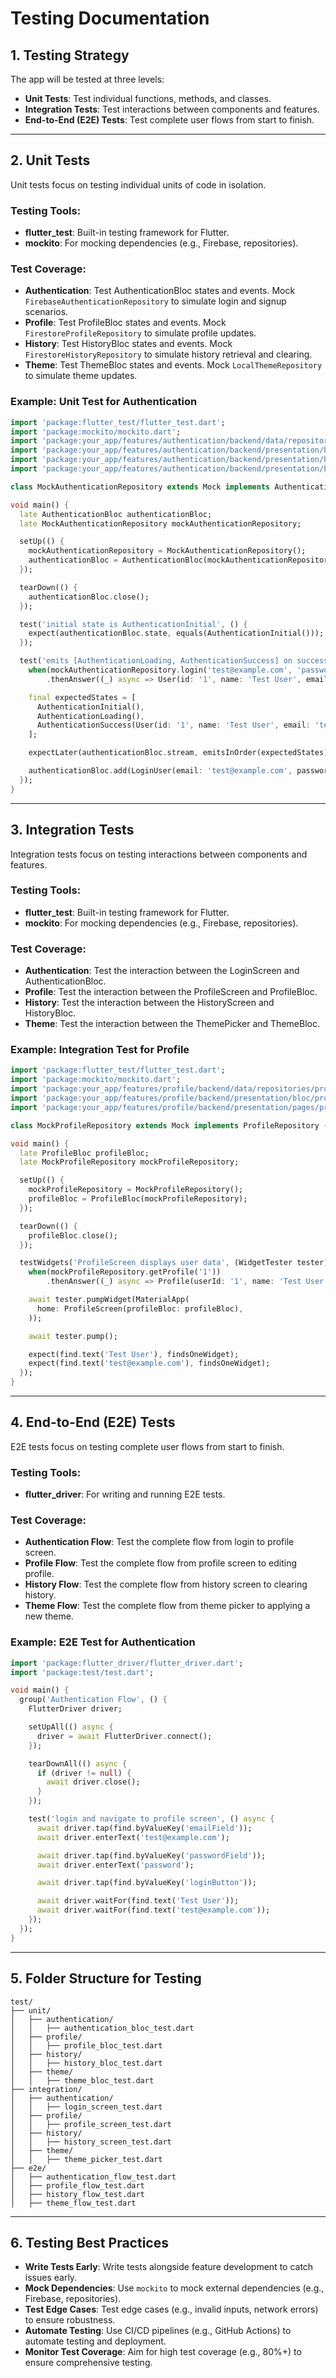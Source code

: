 
# Testing Documentation

## 1. Testing Strategy
The app will be tested at three levels:

- **Unit Tests**: Test individual functions, methods, and classes.
- **Integration Tests**: Test interactions between components and features.
- **End-to-End (E2E) Tests**: Test complete user flows from start to finish.

---

## 2. Unit Tests
Unit tests focus on testing individual units of code in isolation.

### Testing Tools:
- **flutter_test**: Built-in testing framework for Flutter.
- **mockito**: For mocking dependencies (e.g., Firebase, repositories).

### Test Coverage:
- **Authentication**: Test AuthenticationBloc states and events. Mock `FirebaseAuthenticationRepository` to simulate login and signup scenarios.
- **Profile**: Test ProfileBloc states and events. Mock `FirestoreProfileRepository` to simulate profile updates.
- **History**: Test HistoryBloc states and events. Mock `FirestoreHistoryRepository` to simulate history retrieval and clearing.
- **Theme**: Test ThemeBloc states and events. Mock `LocalThemeRepository` to simulate theme updates.

### Example: Unit Test for Authentication

```dart
import 'package:flutter_test/flutter_test.dart';
import 'package:mockito/mockito.dart';
import 'package:your_app/features/authentication/backend/data/repositories/authentication_repository.dart';
import 'package:your_app/features/authentication/backend/presentation/bloc/authentication_bloc.dart';
import 'package:your_app/features/authentication/backend/presentation/bloc/authentication_event.dart';
import 'package:your_app/features/authentication/backend/presentation/bloc/authentication_state.dart';

class MockAuthenticationRepository extends Mock implements AuthenticationRepository {}

void main() {
  late AuthenticationBloc authenticationBloc;
  late MockAuthenticationRepository mockAuthenticationRepository;

  setUp(() {
    mockAuthenticationRepository = MockAuthenticationRepository();
    authenticationBloc = AuthenticationBloc(mockAuthenticationRepository);
  });

  tearDown(() {
    authenticationBloc.close();
  });

  test('initial state is AuthenticationInitial', () {
    expect(authenticationBloc.state, equals(AuthenticationInitial()));
  });

  test('emits [AuthenticationLoading, AuthenticationSuccess] on successful login', () {
    when(mockAuthenticationRepository.login('test@example.com', 'password'))
        .thenAnswer((_) async => User(id: '1', name: 'Test User', email: 'test@example.com'));

    final expectedStates = [
      AuthenticationInitial(),
      AuthenticationLoading(),
      AuthenticationSuccess(User(id: '1', name: 'Test User', email: 'test@example.com')),
    ];

    expectLater(authenticationBloc.stream, emitsInOrder(expectedStates));

    authenticationBloc.add(LoginUser(email: 'test@example.com', password: 'password'));
  });
}
```

---

## 3. Integration Tests
Integration tests focus on testing interactions between components and features.

### Testing Tools:
- **flutter_test**: Built-in testing framework for Flutter.
- **mockito**: For mocking dependencies (e.g., Firebase, repositories).

### Test Coverage:
- **Authentication**: Test the interaction between the LoginScreen and AuthenticationBloc.
- **Profile**: Test the interaction between the ProfileScreen and ProfileBloc.
- **History**: Test the interaction between the HistoryScreen and HistoryBloc.
- **Theme**: Test the interaction between the ThemePicker and ThemeBloc.

### Example: Integration Test for Profile

```dart
import 'package:flutter_test/flutter_test.dart';
import 'package:mockito/mockito.dart';
import 'package:your_app/features/profile/backend/data/repositories/profile_repository.dart';
import 'package:your_app/features/profile/backend/presentation/bloc/profile_bloc.dart';
import 'package:your_app/features/profile/backend/presentation/pages/profile_screen.dart';

class MockProfileRepository extends Mock implements ProfileRepository {}

void main() {
  late ProfileBloc profileBloc;
  late MockProfileRepository mockProfileRepository;

  setUp(() {
    mockProfileRepository = MockProfileRepository();
    profileBloc = ProfileBloc(mockProfileRepository);
  });

  tearDown(() {
    profileBloc.close();
  });

  testWidgets('ProfileScreen displays user data', (WidgetTester tester) async {
    when(mockProfileRepository.getProfile('1'))
        .thenAnswer((_) async => Profile(userId: '1', name: 'Test User', email: 'test@example.com'));

    await tester.pumpWidget(MaterialApp(
      home: ProfileScreen(profileBloc: profileBloc),
    ));

    await tester.pump();

    expect(find.text('Test User'), findsOneWidget);
    expect(find.text('test@example.com'), findsOneWidget);
  });
}
```

---

## 4. End-to-End (E2E) Tests
E2E tests focus on testing complete user flows from start to finish.

### Testing Tools:
- **flutter_driver**: For writing and running E2E tests.

### Test Coverage:
- **Authentication Flow**: Test the complete flow from login to profile screen.
- **Profile Flow**: Test the complete flow from profile screen to editing profile.
- **History Flow**: Test the complete flow from history screen to clearing history.
- **Theme Flow**: Test the complete flow from theme picker to applying a new theme.

### Example: E2E Test for Authentication

```dart
import 'package:flutter_driver/flutter_driver.dart';
import 'package:test/test.dart';

void main() {
  group('Authentication Flow', () {
    FlutterDriver driver;

    setUpAll(() async {
      driver = await FlutterDriver.connect();
    });

    tearDownAll(() async {
      if (driver != null) {
        await driver.close();
      }
    });

    test('login and navigate to profile screen', () async {
      await driver.tap(find.byValueKey('emailField'));
      await driver.enterText('test@example.com');

      await driver.tap(find.byValueKey('passwordField'));
      await driver.enterText('password');

      await driver.tap(find.byValueKey('loginButton'));

      await driver.waitFor(find.text('Test User'));
      await driver.waitFor(find.text('test@example.com'));
    });
  });
}
```

---

## 5. Folder Structure for Testing
```
test/
├── unit/
│   ├── authentication/
│   │   ├── authentication_bloc_test.dart
│   ├── profile/
│   │   ├── profile_bloc_test.dart
│   ├── history/
│   │   ├── history_bloc_test.dart
│   ├── theme/
│   │   ├── theme_bloc_test.dart
├── integration/
│   ├── authentication/
│   │   ├── login_screen_test.dart
│   ├── profile/
│   │   ├── profile_screen_test.dart
│   ├── history/
│   │   ├── history_screen_test.dart
│   ├── theme/
│   │   ├── theme_picker_test.dart
├── e2e/
│   ├── authentication_flow_test.dart
│   ├── profile_flow_test.dart
│   ├── history_flow_test.dart
│   ├── theme_flow_test.dart
```

---

## 6. Testing Best Practices

- **Write Tests Early**: Write tests alongside feature development to catch issues early.
- **Mock Dependencies**: Use `mockito` to mock external dependencies (e.g., Firebase, repositories).
- **Test Edge Cases**: Test edge cases (e.g., invalid inputs, network errors) to ensure robustness.
- **Automate Testing**: Use CI/CD pipelines (e.g., GitHub Actions) to automate testing and deployment.
- **Monitor Test Coverage**: Aim for high test coverage (e.g., 80%+) to ensure comprehensive testing.
